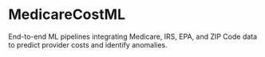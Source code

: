 # MedicareCostML
End-to-end ML pipelines integrating Medicare, IRS, EPA, and ZIP Code data to predict provider costs and identify anomalies.
